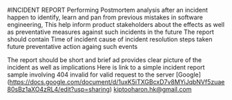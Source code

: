 #INCIDENT REPORT
 Performing Postmortem analysis after an incident happen to identify, learn
and pan from previous mistakes in software engineering, This help inform
product stakeholders about the effects as well as preventative measures
against such incidents in the future
 The report should contain
    Time of incident
    cause of incident
    resolution steps taken
    future preventative action againg such events

  The report should be short and brief ad provides clear picture of the
incident as well as implications
  Here is link to a simple incident report sample involving 404 invalid
for valid request to the server
[Google] (https://docs.google.com/document/d/1uxK5iTXGBcxD7v8MYiJqbNVf5zuae80sBz1aXO4zRL4/edit?usp=sharing)
<author><kiptooharon.hk@gmail.com>
